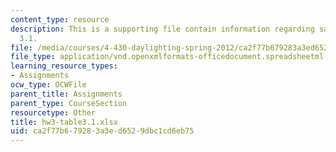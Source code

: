 ```yaml
---
content_type: resource
description: This is a supporting file contain information regarding sample table
  3.1.
file: /media/courses/4-430-daylighting-spring-2012/ca2f77b679283a3ed6529dbc1cd6eb75_hw3-table3.1.xlsx
file_type: application/vnd.openxmlformats-officedocument.spreadsheetml.sheet
learning_resource_types:
- Assignments
ocw_type: OCWFile
parent_title: Assignments
parent_type: CourseSection
resourcetype: Other
title: hw3-table3.1.xlsx
uid: ca2f77b6-7928-3a3e-d652-9dbc1cd6eb75
---
```

